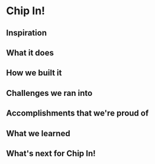 # Chip In!

## Inspiration

## What it does

## How we built it

## Challenges we ran into

## Accomplishments that we're proud of

## What we learned

## What's next for Chip In!

